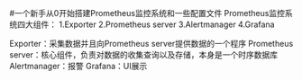 #一个新手从0开始搭建Prometheus监控系统和一些配置文件
Prometheus监控系统四大组件：
1.Exporter
2.Prometheus server
3.Alertmanager
4.Grafana

Exporter：采集数据并且向Prometheus server提供数据的一个程序
Prometheus server：核心组件，负责对数据的收集查询以及存储，本身是一个时序数据库
Alertmanager：报警
Grafana：UI展示
